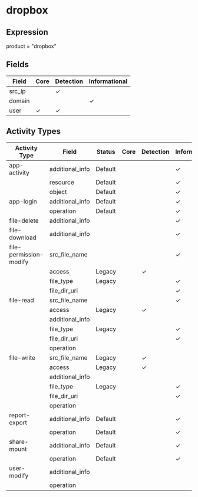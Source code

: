 dropbox
=======

Expression
----------

product = "dropbox"

Fields
------

| Field  | Core     | Detection | Informational |
| ------ | -------- | --------- | ------------- |
| src_ip |          | &#10003;  |               |
| domain |          |           | &#10003;      |
| user   | &#10003; | &#10003;  |               |

Activity Types
--------------

| Activity Type          | Field           | Status  | Core | Detection | Informational |
| ---------------------- | --------------- | ------- | ---- | --------- | ------------- |
| app-activity           | additional_info | Default |      |           | &#10003;      |
|                        | resource        | Default |      |           | &#10003;      |
|                        | object          | Default |      |           | &#10003;      |
| app-login              | additional_info | Default |      |           | &#10003;      |
|                        | operation       | Default |      |           | &#10003;      |
| file-delete            | additional_info |         |      |           | &#10003;      |
| file-download          | additional_info |         |      |           | &#10003;      |
| file-permission-modify | src_file_name   |         |      |           | &#10003;      |
|                        | access          | Legacy  |      | &#10003;  |               |
|                        | file_type       | Legacy  |      |           | &#10003;      |
|                        | file_dir_uri    |         |      |           | &#10003;      |
| file-read              | src_file_name   |         |      |           | &#10003;      |
|                        | access          | Legacy  |      | &#10003;  |               |
|                        | additional_info |         |      |           |               |
|                        | file_type       | Legacy  |      |           | &#10003;      |
|                        | file_dir_uri    |         |      |           | &#10003;      |
|                        | operation       |         |      |           |               |
| file-write             | src_file_name   | Legacy  |      | &#10003;  |               |
|                        | access          | Legacy  |      | &#10003;  |               |
|                        | additional_info |         |      |           |               |
|                        | file_type       | Legacy  |      |           | &#10003;      |
|                        | file_dir_uri    |         |      |           | &#10003;      |
|                        | operation       |         |      |           |               |
| report-export          | additional_info | Default |      |           | &#10003;      |
|                        | operation       | Default |      |           | &#10003;      |
| share-mount            | additional_info | Default |      |           | &#10003;      |
|                        | operation       | Default |      |           | &#10003;      |
| user-modify            | additional_info |         |      |           |               |
|                        | operation       |         |      |           |               |

